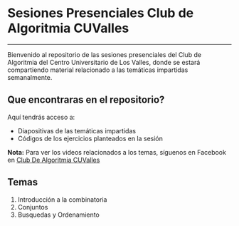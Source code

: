 # Sesiones Presenciales Club de Algoritmia CUValles
___

Bienvenido al repositorio de las sesiones presenciales del Club de Algoritmia del Centro
Universitario de Los Valles, donde se estará compartiendo material relacionado a las temáticas
impartidas semanalmente.

## Que encontraras en el repositorio?

Aquí tendrás acceso a:

* Diapositivas de las temáticas impartidas
* Códigos de los ejercicios planteados en la sesión

**Nota:** Para ver los videos relacionados a los temas, síguenos en Facebook en [Club De Algoritmia CUValles](https://www.facebook.com/Club-De-Algoritmia-CUValles-2091337547612436/ "Club De Algoritmia CUValles")

## Temas

1. Introducción a la combinatoria
2. Conjuntos
3. Busquedas y Ordenamiento 
